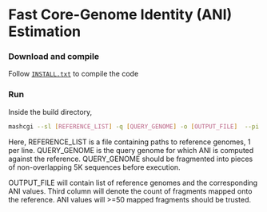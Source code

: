 Fast Core-Genome Identity (ANI) Estimation
========================================================================

### Download and compile

Follow [`INSTALL.txt`](INSTALL.txt) to compile the code

### Run

Inside the build directory, 

```sh
mashcgi --sl [REFERENCE_LIST] -q [QUERY_GENOME] -o [OUTPUT_FILE]  --pi 80
```

Here, REFERENCE_LIST is a file containing paths to reference genomes, 1 per line. QUERY_GENOME is the query genome for which ANI is computed against the reference. QUERY_GENOME should be fragmented into pieces of non-overlapping 5K sequences before execution. 

OUTPUT_FILE will contain list of reference genomes and the corresponding ANI values. Third column will denote the count of fragments mapped onto the reference. ANI values will >=50 mapped fragments should be trusted.
